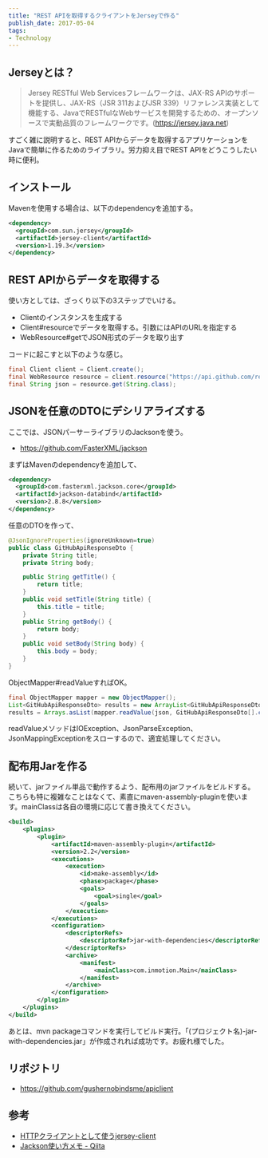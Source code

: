 ```yaml
---
title: "REST APIを取得するクライアントをJerseyで作る"
publish_date: 2017-05-04
tags:
- Technology
---
```


## Jerseyとは？

> Jersey RESTful Web Servicesフレームワークは、JAX-RS
> APIのサポートを提供し、JAX-RS（JSR 311およびJSR
> 339）リファレンス実装として機能する、JavaでRESTfulなWebサービスを開発するための、オープンソースで実動品質のフレームワークです。(https://jersey.java.net)

すごく雑に説明すると、REST
APIからデータを取得するアプリケーションをJavaで簡単に作るためのライブラリ。労力抑え目でREST
APIをどうこうしたい時に便利。

## インストール

Mavenを使用する場合は、以下のdependencyを追加する。

```xml
<dependency>
  <groupId>com.sun.jersey</groupId>
  <artifactId>jersey-client</artifactId>
  <version>1.19.3</version>
</dependency>
```

## REST APIからデータを取得する

使い方としては、ざっくり以下の3ステップでいける。

- Clientのインスタンスを生成する
- Client#resourceでデータを取得する。引数にはAPIのURLを指定する
- WebResource#getでJSON形式のデータを取り出す

コードに起こすと以下のような感じ。

```java
final Client client = Client.create();
final WebResource resource = client.resource("https://api.github.com/repos/spring-projects/spring-boot/issues");
final String json = resource.get(String.class);
```

## JSONを任意のDTOにデシリアライズする

ここでは、JSONパーサーライブラリのJacksonを使う。

- https://github.com/FasterXML/jackson

まずはMavenのdependencyを追加して、

```xml
<dependency>
  <groupId>com.fasterxml.jackson.core</groupId>
  <artifactId>jackson-databind</artifactId>
  <version>2.8.8</version>
</dependency>
```

任意のDTOを作って、

```java
@JsonIgnoreProperties(ignoreUnknown=true)
public class GitHubApiResponseDto {
    private String title;
    private String body;

    public String getTitle() {
        return title;
    }
    public void setTitle(String title) {
        this.title = title;
    }
    public String getBody() {
        return body;
    }
    public void setBody(String body) {
        this.body = body;
    }
}
```

ObjectMapper#readValueすればOK。

```java
final ObjectMapper mapper = new ObjectMapper();
List<GitHubApiResponseDto> results = new ArrayList<GitHubApiResponseDto>();
results = Arrays.asList(mapper.readValue(json, GitHubApiResponseDto[].class));
```

readValueメソッドはIOException、JsonParseException、JsonMappingExceptionをスローするので、適宜処理してください。

## 配布用Jarを作る

続いて、jarファイル単品で動作するよう、配布用のjarファイルをビルドする。\
こちらも特に複雑なことはなくて、素直にmaven-assembly-pluginを使います。mainClassは各自の環境に応じて書き換えてください。

```xml
<build>
    <plugins>
        <plugin>
            <artifactId>maven-assembly-plugin</artifactId>
            <version>2.2</version>
            <executions>
                <execution>
                    <id>make-assembly</id>
                    <phase>package</phase>
                    <goals>
                        <goal>single</goal>
                    </goals>
                </execution>
            </executions>
            <configuration>
                <descriptorRefs>
                    <descriptorRef>jar-with-dependencies</descriptorRef>
                </descriptorRefs>
                <archive>
                    <manifest>
                        <mainClass>com.inmotion.Main</mainClass>
                    </manifest>
                </archive>
            </configuration>
        </plugin>
    </plugins>
</build>
```

あとは、mvn
packageコマンドを実行してビルド実行。「(プロジェクト名)-jar-with-dependencies.jar」が作成されれば成功です。お疲れ様でした。

## リポジトリ

- https://github.com/gushernobindsme/apiclient

## 参考

- [HTTPクライアントとして使うjersey-client](https://www.akirakoyasu.net/2012/02/05/jerey-client-useful-http-client/)
- [Jackson使い方メモ - Qiita](https://qiita.com/opengl-8080/items/b613b9b3bc5d796c840c)

